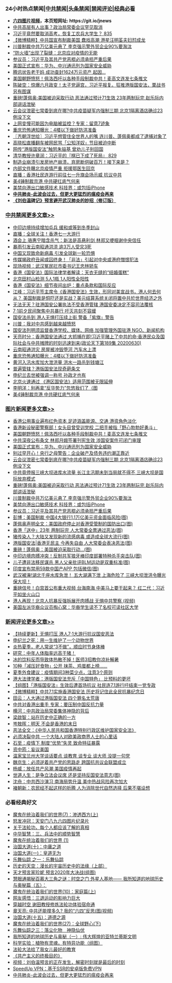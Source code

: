 <div id="tt">
<h3>24小时热点禁闻|<a href="#%E4%B8%AD%E5%85%B1%E7%A6%81%E9%97%BB%E6%9B%B4%E5%A4%9A%E6%96%87%E7%AB%A0">中共禁闻</a>|<a href="#%E5%9B%BE%E7%89%87%E6%96%B0%E9%97%BB%E6%9B%B4%E5%A4%9A%E6%96%87%E7%AB%A0">头条禁闻</a>|<a href="#%E6%96%B0%E9%97%BB%E8%AF%84%E8%AE%BA%E6%9B%B4%E5%A4%9A%E6%96%87%E7%AB%A0">禁闻评论|<a href="#%E5%BF%85%E7%9C%8B%E7%BB%8F%E5%85%B8%E5%A5%BD%E6%96%87">经典必看</a></h3>
<ul>
<li><b><a href="http://d1.bdrive.tk/64.mp4" target="_blank">六四图片视频</a>，本页短网址: https://git.io/jnews</b></li>
<li><a href="https://github.com/fqnews/bnews/blob/master/cbnews/20200630/1353210.md">中共高层有人出事？政治局常委会议罕见取消</a></li>
<li><a href="https://github.com/fqnews/bnews/blob/master/bannedvideo/20200630/1353393.md">习近平竟然要取消高考，恢复工农兵大学生？ 835</a></li>
<li><a href="https://github.com/fqnews/bnews/blob/master/comments/20200630/1353220.md">【微博精粹】中共国宣布制裁美国 蠢戏高潮 港星汪明荃夫妇怼成龙 </a></li>
<li><a href="https://github.com/fqnews/bnews/blob/master/topimagenews/20200630/1353366.md">川普制裁中共万亿美元悬了 李克强示警外贸企业90%要淘汰</a></li>
<li><a href="https://github.com/fqnews/bnews/blob/master/cbnews/20200701/1353700.md">“防火墙”出现了裂缝：北京应对疫情的无能</a></li>
<li><a href="https://github.com/fqnews/bnews/blob/master/topimagenews/20200630/1353145.md">参议员：习近平及其共产党恶棍必须承担严重后果</a></li>
<li><a href="https://github.com/fqnews/bnews/blob/master/topimagenews/20200701/1353682.md">美国正式宣布：华为、中兴通讯列为国家安全威胁</a></li>
<li><a href="https://github.com/fqnews/bnews/blob/master/cbnews/20200630/1353208.md">腾讯状告老干妈 成功查封1624万元资产 起因...</a></li>
<li><a href="https://github.com/fqnews/bnews/blob/master/topimagenews/20200701/1353768.md">美国朝野愤怒！佩洛西吁以各种手段制裁中共！麦高文连发七条推文</a></li>
<li><a href="https://github.com/fqnews/bnews/blob/master/bannedvideo/20200701/1353673.md">陈破空：惊爆六月政变！太子党逼宫，习近平报复。狂推港版国安法，栗战书另有图谋</a></li>
<li><a href="https://github.com/fqnews/bnews/blob/master/topimagenews/20200630/1353411.md">重磅!蓬佩奥:美国被迫采取行动 恶法通过预计71生效 23年两制玩完 赵乐际内部讲话泄秘</a></li>
<li><a href="https://github.com/fqnews/bnews/blob/master/topimagenews/20200630/1353509.md">云会议泄密七常委到底在哪?中共疫苗疑军内强制三期 北京1隔离酒店确诊23例没下文</a></li>
<li><a href="https://github.com/fqnews/bnews/blob/master/cnnews/20200630/1353222.md">上网变慢可能因为电脑被监控？专家：留意7迹象</a></li>
<li><a href="https://github.com/fqnews/bnews/blob/master/cbnews/20200701/1353778.md">重庆恐怖通知曝光：4楼以下做好防洪准备</a></li>
<li><a href="https://github.com/fqnews/bnews/blob/master/ssgc/20200701/1353667.md">〖兲朝浮世绘〗习近平想管住全世界人的嘴 连川普、蓬佩奥都成了逮捕对象了</a></li>
<li><a href="https://github.com/fqnews/bnews/blob/master/baitai/20200630/1353243.md">高晓松直播翻车被网民骂「公知洋奴」节目被迫中断</a></li>
<li><a href="https://github.com/fqnews/bnews/blob/master/cbnews/20200701/1353642.md">网传“港版国安法”触怒朱镕基 曾劝儿子别回国</a></li>
<li><a href="https://github.com/fqnews/bnews/blob/master/bannedvideo/20200630/1353390.md">清华教授许章润：习近平的『棋已下成了死局』 829</a></li>
<li><a href="https://github.com/fqnews/bnews/blob/master/bannedvideo/20200630/1353548.md">制造业崩溃引发房地产崩溃，弃房断供破百万！接下来是？</a></li>
<li><a href="https://github.com/fqnews/bnews/blob/master/cbnews/20200701/1353632.md">内部文件曝北京疫情严重 拒援鄂医生回京</a></li>
<li><a href="https://github.com/fqnews/bnews/blob/master/cnnews/hknews/20200701/1353740.md">直播：香港社民连游行前往七一升旗会场示威 抗议中共</a></li>
<li><a href="https://github.com/fqnews/bnews/blob/master/cbnews/20200701/1353762.md">美4锤制裁京港 中共硬扛底气何来</a></li>
<li><a href="https://github.com/fqnews/bnews/blob/master/topimagenews/20200630/1353154.md">美禁向港出口敏感技术 科技界：或包括iPhone</a></li>
<li><b><a href="https://github.com/fqnews/bnews/blob/master/comments/20200211/1275071.md" target="_blank">中共肺炎-此波会过去，但更大更猛烈的瘟疫会再来</a></b></li>
<li><b><a href="https://github.com/fqnews/bnews/blob/master/comments/20200207/1272816.md" target="_blank">《刘伯温碑记》预言避开武汉肺炎的妙招（修订版）</a></b></li>
</ul>
</div>

<div class="catlist">
<h3><a href="https://github.com/fqnews/bnews/blob/master/cbnews/" target="_blank">中共禁闻</a><span><a href="https://github.com/fqnews/bnews/blob/master/cbnews/" target="_blank" rel="nofollow">更多文章>></a></span></h3>
<ul>
<li><a href="https://github.com/fqnews/bnews/blob/master/cbnews/20200701/1353910.md" target="_blank">中印边境持续增加屯兵 缓和或等到冬季封山</a></li>
<li><a href="https://github.com/fqnews/bnews/blob/master/cbnews/20200701/1353897.md" target="_blank">直播：全球关注！香港七一大游行</a></li>
<li><a href="https://github.com/fqnews/bnews/blob/master/cbnews/20200701/1353896.md" target="_blank">酒会上 骆惠宁暗含杀气：新法是高悬利剑 林郑又哽咽谢中央信任</a></li>
<li><a href="https://github.com/fqnews/bnews/blob/master/cbnews/20200701/1353895.md" target="_blank">暴雨引发云南昭通洪涝 逾3万人受灾3死</a></li>
<li><a href="https://github.com/fqnews/bnews/blob/master/cbnews/20200701/1353884.md" target="_blank">中国又现致命新病毒 引发全球新一轮恐惧</a></li>
<li><a href="https://github.com/fqnews/bnews/blob/master/cbnews/20200701/1353875.md" target="_blank">传媒揭政府丑闻或囚终身！「非法」引起对中央或港府憎恨犯法</a></li>
<li><a href="https://github.com/fqnews/bnews/blob/master/cbnews/20200701/1353874.md" target="_blank">现场视频：武汉冤民拦市委书记王忠林轿车</a></li>
<li><a href="https://github.com/fqnews/bnews/blob/master/cbnews/20200701/1353866.md" target="_blank">香港《国安法》国际法律学者解读：天衣无缝的“结婚蛋糕”</a></li>
<li><a href="https://github.com/fqnews/bnews/blob/master/cbnews/20200701/1353863.md" target="_blank">北京田村山检测 5人1瓶 1人阳性全阳性</a></li>
<li><a href="https://github.com/fqnews/bnews/blob/master/cbnews/20200701/1353862.md" target="_blank">香港《国安法》细节夜间出炉：重点条款和国际反应</a></li>
<li><a href="https://github.com/fqnews/bnews/blob/master/cbnews/20200701/1353861.md" target="_blank">江峰：习近平签主席令《香港国安法》生效，形同对美宣战书，港人何去何从？ 美国制裁是恫吓还是实战？美元结算系统关闭将置中共於世界经济之外</a></li>
<li><a href="https://github.com/fqnews/bnews/blob/master/cbnews/20200701/1353855.md" target="_blank">无法无天？驻港国安公署执法不受香港管辖 港国安委决定不容司法覆核</a></li>
<li><a href="https://github.com/fqnews/bnews/blob/master/cbnews/20200701/1353854.md" target="_blank">7·1前夕民间聚焦中共暴行 吁灭共刻不容缓</a></li>
<li><a href="https://github.com/fqnews/bnews/blob/master/cbnews/20200701/1353851.md" target="_blank">国安法杀到 港人无惧打压续上街 警备「紫旗」警告</a></li>
<li><a href="https://github.com/fqnews/bnews/blob/master/cbnews/20200701/1353835.md" target="_blank">川普：我对中共感到越来越愤怒</a></li>
<li><a href="https://github.com/fqnews/bnews/blob/master/cbnews/20200701/1353814.md" target="_blank">国安法列明须监督香港学校、媒体、网络 加强管理外国驻港 NGO、新闻机构</a></li>
<li><a href="https://github.com/fqnews/bnews/blob/master/cbnews/20200701/1353811.md" target="_blank">天亮时分：香港国安法通过,大抓捕在即!习近平赌上了中共的命;香港民众及国际社会与中共摊牌的时刻迅速到来(政论天下第189集 20200630)</a></li>
<li><a href="https://github.com/fqnews/bnews/blob/master/cbnews/20200701/1353801.md" target="_blank">云南昭通洪灾 房屋被冲毁堕河 汽车水上漂</a></li>
<li><a href="https://github.com/fqnews/bnews/blob/master/cbnews/20200701/1353778.md" target="_blank">重庆恐怖通知曝光：4楼以下做好防洪准备</a></li>
<li><a href="https://github.com/fqnews/bnews/blob/master/cbnews/20200701/1353777.md" target="_blank">黄河入汛水库加大泄洪量 洪水一路杀到钱塘江</a></li>
<li><a href="https://github.com/fqnews/bnews/blob/master/cbnews/20200701/1353772.md" target="_blank">普遍管辖？港版国安法现奇葩条文</a></li>
<li><a href="https://github.com/fqnews/bnews/blob/master/cbnews/20200701/1353771.md" target="_blank">申纪兰去世被强调一称号 孙政才也有</a></li>
<li><a href="https://github.com/fqnews/bnews/blob/master/cbnews/20200701/1353770.md" target="_blank">北京火速通过 《港区国安法》适用范围被无限延伸</a></li>
<li><a href="https://github.com/fqnews/bnews/blob/master/cbnews/20200701/1353769.md" target="_blank">李明洋：别再拿“反华势力”忽悠我们了（图</a></li>
<li><a href="https://github.com/fqnews/bnews/blob/master/cbnews/20200701/1353762.md" target="_blank">美4锤制裁京港 中共硬扛底气何来</a></li>

</ul>
</div>
<div class="catlist">
<h3><a href="https://github.com/fqnews/bnews/blob/master/topimagenews/" target="_blank">图片新闻</a><span><a href="https://github.com/fqnews/bnews/blob/master/topimagenews/" target="_blank" rel="nofollow">更多文章>></a></span></h3>
<ul>
<li><a href="https://github.com/fqnews/bnews/blob/master/topimagenews/20200701/1353859.md" target="_blank">香港公用事业遍布红色资本 足迹涵盖能源、交通 港资角色淡化</a></li>
<li><a href="https://github.com/fqnews/bnews/blob/master/topimagenews/20200701/1353847.md" target="_blank">香港新设秘密警察部！女头目曾受训党校 二把手被指「野心勃勃好勇斗」</a></li>
<li><a href="https://github.com/fqnews/bnews/blob/master/topimagenews/20200701/1353768.md" target="_blank">美国朝野愤怒！佩洛西吁以各种手段制裁中共！麦高文连发七条推文</a></li>
<li><a href="https://github.com/fqnews/bnews/blob/master/topimagenews/20200701/1353744.md" target="_blank">中共深夜公布条文 林郑月娥签署刊宪生效 涉国安案件可闭门审理</a></li>
<li><a href="https://github.com/fqnews/bnews/blob/master/topimagenews/20200701/1353682.md" target="_blank">美国正式宣布：华为、中兴通讯列为国家安全威胁</a></li>
<li><a href="https://github.com/fqnews/bnews/blob/master/topimagenews/20200701/1353638.md" target="_blank">别过早开心！央行之母警告：企业破产及债务违约潮正靠近</a></li>
<li><a href="https://github.com/fqnews/bnews/blob/master/topimagenews/20200630/1353509.md" target="_blank">云会议泄密七常委到底在哪?中共疫苗疑军内强制三期 北京1隔离酒店确诊23例没下文</a></li>
<li><a href="https://github.com/fqnews/bnews/blob/master/topimagenews/20200630/1353508.md" target="_blank">中共竟停报三峡大坝进库水流量 长江主汛期未到当局就不得不 三峡大坝是国际放弃模式</a></li>
<li><a href="https://github.com/fqnews/bnews/blob/master/topimagenews/20200630/1353411.md" target="_blank">重磅!蓬佩奥:美国被迫采取行动 恶法通过预计71生效 23年两制玩完 赵乐际内部讲话泄秘</a></li>
<li><a href="https://github.com/fqnews/bnews/blob/master/topimagenews/20200630/1353366.md" target="_blank">川普制裁中共万亿美元悬了 李克强示警外贸企业90%要淘汰</a></li>
<li><a href="https://github.com/fqnews/bnews/blob/master/topimagenews/20200630/1353154.md" target="_blank">美禁向港出口敏感技术 科技界：或包括iPhone</a></li>
<li><a href="https://github.com/fqnews/bnews/blob/master/topimagenews/20200630/1353145.md" target="_blank">参议员：习近平及其共产党恶棍必须承担严重后果</a></li>
<li><a href="https://github.com/fqnews/bnews/blob/master/topimagenews/20200630/1353113.md" target="_blank">彭博：美国制裁 中国4大银行1.1万亿美元资金面临风险(图)</a></li>
<li><a href="https://github.com/fqnews/bnews/blob/master/topimagenews/20200630/1353103.md" target="_blank">蓬佩奥声明全文：美国政府停止对香港受管制的国防出口(图)</a></li>
<li><a href="https://github.com/fqnews/bnews/blob/master/topimagenews/20200630/1353041.md" target="_blank">香港「送中」23年 两制玩完 人大常委全票通过恶法(图)</a></li>
<li><a href="https://github.com/fqnews/bnews/blob/master/topimagenews/20200630/1353001.md" target="_blank">猪传染人？大陆又发现新的流感病毒 或造成全球大流行(图)</a></li>
<li><a href="https://github.com/fqnews/bnews/blob/master/topimagenews/20200630/1352946.md" target="_blank">港版国安法|香港无民主 今再失自由 人大常委会表决恶法(图)</a></li>
<li><a href="https://github.com/fqnews/bnews/blob/master/topimagenews/20200630/1352945.md" target="_blank">重磅！蓬佩奥：美国被迫采取行动&#8230;(图)</a></li>
<li><a href="https://github.com/fqnews/bnews/blob/master/topimagenews/20200630/1352944.md" target="_blank">中印边境肉搏冲突！反制共军狼牙棒印度部署特种杀手突击队(图)</a></li>
<li><a href="https://github.com/fqnews/bnews/blob/master/topimagenews/20200630/1352911.md" target="_blank">儿子遭非法移民谋杀 黑人父亲批评BLM运动是双重标准(图)</a></li>
<li><a href="https://github.com/fqnews/bnews/blob/master/topimagenews/20200630/1352910.md" target="_blank">印度宣布禁用59款中国产APP 包括微信(图)</a></li>
<li><a href="https://github.com/fqnews/bnews/blob/master/topimagenews/20200630/1352741.md" target="_blank">武汉被淹!湖北千座水库急泄！ 五大湖满下泄 上海危险了 三峡大坝泄洪令曝光 保大坝！</a></li>
<li><a href="https://github.com/fqnews/bnews/blob/master/topimagenews/20200630/1352740.md" target="_blank">重磅信号！白宫首公布重大视频 台海南海 中美马上要干起来？ 红二代：习近平如坐火山口</a></li>
<li><a href="https://github.com/fqnews/bnews/blob/master/topimagenews/20200630/1352739.md" target="_blank">港人再现！北京人抗暴反强拆展开肉搏战 无惧中共警察 (视频)</a></li>
<li><a href="https://github.com/fqnews/bnews/blob/master/topimagenews/20200630/1352738.md" target="_blank">美国左派华裔众议员掏心窝：华裔学生读不了名校可读社区大学</a></li>

</ul>
</div>
<div class="catlist">
<h3><a href="https://github.com/fqnews/bnews/blob/master/comments/" target="_blank">新闻评论</a><span><a href="https://github.com/fqnews/bnews/blob/master/comments/" target="_blank" rel="nofollow">更多文章>></a></span></h3>
<ul>
<li><a href="https://github.com/fqnews/bnews/blob/master/comments/20200701/1353914.md" target="_blank">【持续更新】无惧打压 港人7·1大游行抗议国安恶法</a></li>
<li><a href="https://github.com/fqnews/bnews/blob/master/comments/20200701/1353900.md" target="_blank">申纪兰之死：用一生维护了一个动物世界</a></li>
<li><a href="https://github.com/fqnews/bnews/blob/master/comments/20200701/1353894.md" target="_blank">炎热夏季，老人常说“3不做”，顺应时节身体棒</a></li>
<li><a href="https://github.com/fqnews/bnews/blob/master/comments/20200701/1353893.md" target="_blank">研究：中年人体脂率远高于猪！</a></li>
<li><a href="https://github.com/fqnews/bnews/blob/master/comments/20200701/1353892.md" target="_blank">冰的饮料反而导致体热散不掉！医师3招教你凉补解暑</a></li>
<li><a href="https://github.com/fqnews/bnews/blob/master/comments/20200701/1353891.md" target="_blank">10种「减压好食物」公开   抹茶、鸡蛋都上榜&#8230;&#8230;</a></li>
<li><a href="https://github.com/fqnews/bnews/blob/master/comments/20200701/1353890.md" target="_blank">夏季外食建议：疫情期间3种菜少点，注意3个原则</a></li>
<li><a href="https://github.com/fqnews/bnews/blob/master/comments/20200701/1353877.md" target="_blank">港大法律学者：港版国安法充斥「中国特色」 比预料的更坏</a></li>
<li><a href="https://github.com/fqnews/bnews/blob/master/comments/20200701/1353853.md" target="_blank">【组图】「港版国安法」生效后遭首场抗议 社民连7.1游行吁结束一党专政</a></li>
<li><a href="https://github.com/fqnews/bnews/blob/master/comments/20200701/1353844.md" target="_blank">【微博精粹】中共7.1实施香港国安法 历史将记住此全民抗暴纪念日</a></li>
<li><a href="https://github.com/fqnews/bnews/blob/master/comments/20200701/1353843.md" target="_blank">田云：人大通过港版国安法 四个罪名太荒唐</a></li>
<li><a href="https://github.com/fqnews/bnews/blob/master/comments/20200701/1353832.md" target="_blank">中共对香港出重手  专家：要压制中国反抗力量</a></li>
<li><a href="https://github.com/fqnews/bnews/blob/master/comments/20200701/1353824.md" target="_blank">横河：中共政治局常委集体神隐的背后</a></li>
<li><a href="https://github.com/fqnews/bnews/blob/master/comments/20200701/1353823.md" target="_blank">梁啟智：站在历史中正确的一方</a></li>
<li><a href="https://github.com/fqnews/bnews/blob/master/comments/20200701/1353822.md" target="_blank">岑敖晖：明天 不会是香港的末日</a></li>
<li><a href="https://github.com/fqnews/bnews/blob/master/comments/20200701/1353821.md" target="_blank">恶法全文：《中华人民共和国香港特别行政区维护国家安全法》</a></li>
<li><a href="https://github.com/fqnews/bnews/blob/master/comments/20200701/1353820.md" target="_blank">必须决裂中共 一个大陆人对欧美政商界人士的心里话</a></li>
<li><a href="https://github.com/fqnews/bnews/blob/master/comments/20200701/1353819.md" target="_blank">石至：疫情下 制度“优势”失灵 致命特征暴露</a></li>
<li><a href="https://github.com/fqnews/bnews/blob/master/comments/20200701/1353795.md" target="_blank">资中筠：妄议美国</a></li>
<li><a href="https://github.com/fqnews/bnews/blob/master/comments/20200701/1353788.md" target="_blank">温家宝兰州大学谈话要点 谈教育 谈专业 谈大师 没提一句党</a></li>
<li><a href="https://github.com/fqnews/bnews/blob/master/comments/20200701/1353787.md" target="_blank">魏京生：必须逆着共产党的思路走 跨国抗共议会联盟成立</a></li>
<li><a href="https://github.com/fqnews/bnews/blob/master/comments/20200701/1353786.md" target="_blank">杨威：放任共产风潮 美国疫情再起</a></li>
<li><a href="https://github.com/fqnews/bnews/blob/master/comments/20200701/1353776.md" target="_blank">世道人生：是争立法会议席 还是坚持反国安法意志(图)</a></li>
<li><a href="https://github.com/fqnews/bnews/blob/master/comments/20200701/1353774.md" target="_blank">沈舟：中共西沙演习 南海局势升温 美中热战风险再次加大</a></li>
<li><a href="https://github.com/fqnews/bnews/blob/master/comments/20200701/1353763.md" target="_blank">褚朝新：农民经不起这样的折腾 人为消除世代自然选择 后果不堪设想</a></li>

</ul>
</div>

<div class="catlist">
<h3>必看经典好文</h3>
<ul>
<li><a href="https://github.com/fqnews/bnews/blob/master/topimagenews/20180527/948369.md" target="_blank">魔鬼在统治着我们的世界(7)：渗透西方(上)</a></li>
<li><a href="https://github.com/fqnews/bnews/blob/master/comments/20200604/783200.md" target="_blank">怒发冲冠：天安门八九六四图片纪录片</a></li>
<li><a href="https://github.com/fqnews/bnews/blob/master/topimagenews/20161125/619230.md" target="_blank">关于法轮功，每个人都应该了解的真相</a></li>
<li><a href="https://github.com/fqnews/bnews/blob/master/comments/20200605/783248.md" target="_blank">中华智慧：三、兵法中的顺势智慧</a></li>
<li><a href="https://github.com/fqnews/bnews/blob/master/topimagenews/20180519/944624.md" target="_blank">魔鬼在统治着我们的世界 (1)</a></li>
<li><a href="https://github.com/fqnews/bnews/blob/master/cbnews/20180316/915423.md" target="_blank">治国大道(十)：中庸之道</a></li>
<li><a href="https://github.com/fqnews/bnews/blob/master/cbnews/20180307/911097.md" target="_blank">治国大道(一)：皇道无为</a></li>
<li><a href="https://github.com/fqnews/bnews/blob/master/tculture/20170710/789533.md" target="_blank">乐舞仙踪 之一：乐舞仙踪</a></li>
<li><a href="https://github.com/fqnews/bnews/blob/master/tculture/20121025/73065.md" target="_blank">历史的天空：漫长的宇宙历史中的法缘（上部）</a></li>
<li><a href="https://github.com/fqnews/bnews/blob/master/topimagenews/20200513/1327828.md" target="_blank">天才预言家珍妮 预言2020年大决战(组图)</a></li>
<li><a href="https://github.com/fqnews/bnews/blob/master/cbnews/20170907/819423.md" target="_blank">慧眼通揭秘百慕大三角之谜：时空之门 外星人基地—— 我所知道的地球历史与奥秘篇（五）：</a></li>
<li><a href="https://github.com/fqnews/bnews/blob/master/topimagenews/20180529/950153.md" target="_blank">魔鬼在统治着我们的世界(10)：家庭篇(上)</a></li>
<li><a href="https://github.com/fqnews/bnews/blob/master/cbnews/20200126/1265515.md" target="_blank">网友感悟：三退运动的影响力巨大</a></li>
<li><a href="https://github.com/fqnews/bnews/blob/master/comments/20200511/1322384.md" target="_blank">穿越时空 谢田教授修炼法轮功体验宿命通</a></li>
<li><a href="https://github.com/fqnews/bnews/blob/master/comments/20200607/1341003.md" target="_blank">章天亮: 中共还能撑多久? 我的“六四”反思(图/视频)</a></li>
<li><a href="https://github.com/fqnews/bnews/blob/master/topimagenews/20180322/917868.md" target="_blank">治国大道(十五)：道德之源</a></li>
<li><a href="https://github.com/fqnews/bnews/blob/master/comments/20181224/1052333.md" target="_blank">魔鬼在统治着我们的世界(27)：全球野心(下)</a></li>
<li><a href="https://github.com/fqnews/bnews/blob/master/tculture/20190101/1056889.md" target="_blank">乐舞仙踪之三：落尘化物　神隐仙伏</a></li>
<li><a href="https://github.com/fqnews/bnews/blob/master/tculture/xiulian/20170611/772817.md" target="_blank">我所知道的地球历史与奥秘（一）: 伟大辉煌的亚特兰蒂斯文明</a></li>
<li><a href="https://github.com/fqnews/bnews/blob/master/comments/20200605/783205.md" target="_blank">科学实验：植物有灵魂，有特异功能（组图）</a></li>
<li><a href="https://github.com/fqnews/bnews/blob/master/cbnews/20200516/1329218.md" target="_blank">法轮大法给了我女儿最好的教育</a></li>
<li><a href="https://github.com/fqnews/bnews/blob/master/bookwiki/20171120/858084.md" target="_blank">《共产主义的终极目的》</a></li>
<li><a href="https://github.com/fqnews/bnews/blob/master/comments/20200628/1351782.md" target="_blank">视频：刘伯温预言的正在发生，解密时刻就是最后的时刻</a></li>
<li><a href="https://github.com/fqnews/bnews/blob/master/cbnews/20191226/1241739.md" target="_blank">SpeedUp VPN：基于SSR的安卓版免费VPN</a></li>
<li><a href="https://github.com/fqnews/bnews/blob/master/comments/20200211/1275071.md" target="_blank">中共肺炎-此波会过去，但更大更猛烈的瘟疫会再来</a></li>

</ul>
</div>